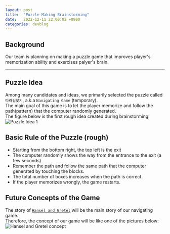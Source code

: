 ```yaml
---
layout: post
title:  "Puzzle Making Brainstorming"
date:   2022-12-11 22:00:02 +0900
categories: devblog
---
```


## Background

Our team is planning on making a puzzle game that improves player's memorization ability and exercises palyer's brain.

---

## Puzzle Idea

Among many candidates and ideas, we primarily selected the puzzle called `따라길찾기`, a.k.a `Navigating Game` (temporary).  
The main goal of this game is to let the player memorize and follow the path(pattern) that the computer randomly generated.  
The figure below is the first rough idea created during brainstorming:
![Puzzle Idea 1](https://commons.wikimedia.org/wiki/File:Puzzle_idea.png)

## Basic Rule of the Puzzle (rough)

- Starting from the bottom right, the top left is the exit
- The computer randomly shows the way from the entrance to the exit (a few seconds)
- Remember the path and follow the same path that the computer generated by touching the blocks.
- The total number of boxes increases when the path is correct. 
- If the player memorizes wrongly, the game restarts.

## Future Concepts of the Game

The story of [`Hansel and Gretel`](https://en.wikipedia.org/wiki/Hansel_and_Gretel) will be the main story of our navigating game.  
Therefore, the concept of our game will be like one of the pictures below:  
![Hansel and Gretel concept](https://commons.wikimedia.org/wiki/File:Hensel_and_Gretel_puzzle.png)


